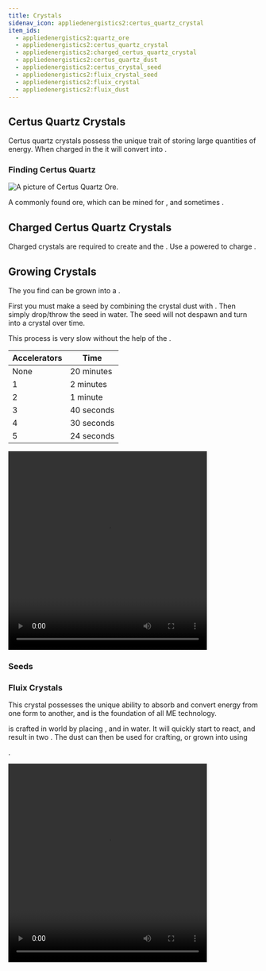```yaml
---
title: Crystals
sidenav_icon: appliedenergistics2:certus_quartz_crystal
item_ids:
  - appliedenergistics2:quartz_ore
  - appliedenergistics2:certus_quartz_crystal
  - appliedenergistics2:charged_certus_quartz_crystal
  - appliedenergistics2:certus_quartz_dust
  - appliedenergistics2:certus_crystal_seed
  - appliedenergistics2:fluix_crystal_seed
  - appliedenergistics2:fluix_crystal
  - appliedenergistics2:fluix_dust
---
```


## Certus Quartz Crystals

Certus quartz crystals possess the unique trait of storing large quantities of energy.
When charged in the <ItemLink id="appliedenergistics2:charger"/> it will convert
into <ItemLink id="appliedenergistics2:charged_certus_quartz_crystal"/>.

### Finding Certus Quartz

![A picture of Certus Quartz Ore.](../../../public/assets/large/certus_ore.png)

A commonly found ore, which can be mined for <ItemLink id="certus_quartz_dust" />, and sometimes <ItemLink id="certus_quartz_crystal" />.

## Charged Certus Quartz Crystals

Charged crystals are required to create <ItemLink id="fluix_crystal" /> and the <ItemLink id="sky_compass" />. Use
a powered <ItemLink id="charger" /> to charge <ItemLink id="certus_quartz_crystal" />.

## Growing Crystals

The <ItemLink id="certus_quartz_dust" /> you find can be grown into a <ItemLink id="certus_quartz_crystal" />.

First you must make a seed by combining the crystal dust with <ItemLink id="minecraft:sand"/>.
Then simply drop/throw the seed in water. The seed will not despawn and turn into a crystal over time.

This process is very slow without the help of the <ItemLink id="appliedenergistics2:quartz_growth_accelerator"/>.

| Accelerators | Time       |
| ------------ | ---------- |
| None         | 20 minutes |
| 1            | 2 minutes  |
| 2            | 1 minute   |
| 3            | 40 seconds |
| 4            | 30 seconds |
| 5            | 24 seconds |

<div>
  <video
    src="/videos/crystal_growth.mp4"
    width="400"
    height="400"
    controls
  ></video>
</div>

### Seeds

<RecipeFor id="appliedenergistics2:certus_crystal_seed" />

<RecipeFor id="appliedenergistics2:fluix_crystal_seed" />

### Fluix Crystals

This crystal possesses the unique ability to absorb and convert energy from one
form to another, and is the foundation of all ME technology.

<ItemLink id="appliedenergistics2:fluix_crystal" /> is crafted in world by placing <ItemLink id="appliedenergistics2:charged_certus_quartz_crystal" />
, <ItemLink id="minecraft:quartz" />
and <ItemLink id="minecraft:redstone" /> in water. It will quickly start to react,
and result in two <ItemLink id="fluix_dust" />. The dust can then be used for
crafting, or grown into <ItemLink id="fluix_crystal" /> using <ItemLink id="fluix_crystal_seed" />

.

<div>
  <video
    src="/videos/fluix_crafting.mp4"
    width="400"
    height="400"
    controls
  ></video>
</div>
